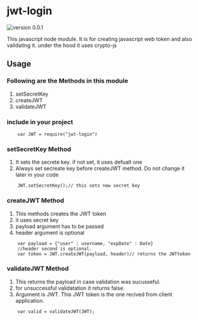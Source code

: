 # jwt-login
![version 0.0.1](https://img.shields.io/badge/version-0.0.1-green.svg)


This javascript node module. It is for creating javascript web token and also validating it.
under the hood it uses crypto-js 
## Usage

### Following are the Methods in this module
1. setSecretKey
2. createJWT
3. validateJWT


### include in your project
```
    var JWT = require("jwt-login")
```

### setSecretKey Method
1. It sets the secrete key. if not set, it uses defualt one
2. Always set secreate key before createJWT method. Do not change it later in your code

```
    JWT.setSecretKey();// this sets new secret key 
```

### createJWT Method
1. This methods creates the JWT token
2. it uses secret key 
3. payload argument has to be passed
4. header argument is optional

```
    var payload = {"user" : username, "expDate" : Date}
    //header second is optional.
    var token = JWT.createJWT(payload, header)// returns the JWTtoken
```

### validateJWT Method
1. This returns the payload in case validation was sucusseful.
2. for unsuccessful validatation it returns false.
3. Argument is JWT. This JWT token is the one recived from client application.
```
    var valid = validateJWT(JWT);
    
```